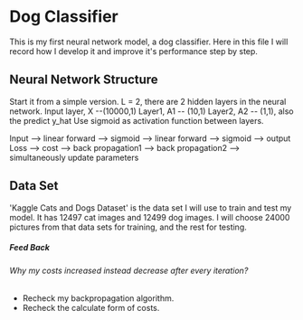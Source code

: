# Dog Classifier
This is my first neural network model, a dog classifier. Here in this file I will record how I develop it and improve it's performance step by step.

## Neural Network Structure
Start it from a simple version.
L = 2, there are 2 hidden layers in the neural network.
Input layer, X --(10000,1)
Layer1, A1 -- (10,1)
Layer2, A2 -- (1,1), also the predict y_hat
Use sigmoid as activation function between layers.

Input --> linear forward --> sigmoid --> linear forward --> sigmoid --> output
Loss --> cost --> back propagation1 --> back propagation2 --> simultaneously update parameters

## Data Set
'Kaggle Cats and Dogs Dataset' is the data set I will use to train and test my model. It has 12497 cat images and 12499 dog images.
    I will choose 24000 pictures from that data sets for training, and the rest for testing.  

##### Feed Back

###### Why my costs increased instead decrease after every iteration?

- Recheck my backpropagation algorithm.
- Recheck the calculate form of costs.



